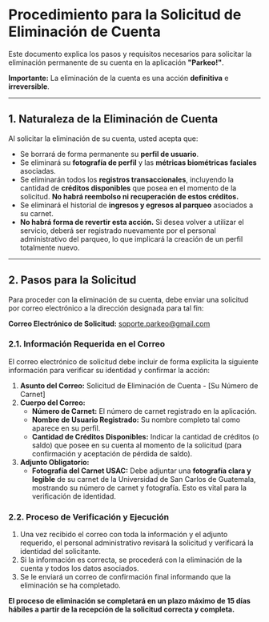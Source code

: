 # Procedimiento para la Solicitud de Eliminación de Cuenta

Este documento explica los pasos y requisitos necesarios para solicitar la eliminación permanente de su cuenta en la aplicación **"Parkeo!"**.

**Importante:** La eliminación de la cuenta es una acción **definitiva** e **irreversible**.

---

## 1. Naturaleza de la Eliminación de Cuenta

Al solicitar la eliminación de su cuenta, usted acepta que:

* Se borrará de forma permanente su **perfil de usuario**.
* Se eliminará su **fotografía de perfil** y las **métricas biométricas faciales** asociadas.
* Se eliminarán todos los **registros transaccionales**, incluyendo la cantidad de **créditos disponibles** que posea en el momento de la solicitud. **No habrá reembolso ni recuperación de estos créditos.**
* Se eliminará el historial de **ingresos y egresos al parqueo** asociados a su carnet.
* **No habrá forma de revertir esta acción.** Si desea volver a utilizar el servicio, deberá ser registrado nuevamente por el personal administrativo del parqueo, lo que implicará la creación de un perfil totalmente nuevo.

---

## 2. Pasos para la Solicitud

Para proceder con la eliminación de su cuenta, debe enviar una solicitud por correo electrónico a la dirección designada para tal fin:

**Correo Electrónico de Solicitud:** soporte.parkeo@gmail.com

### 2.1. Información Requerida en el Correo

El correo electrónico de solicitud debe incluir de forma explícita la siguiente información para verificar su identidad y confirmar la acción:

1.  **Asunto del Correo:** Solicitud de Eliminación de Cuenta - [Su Número de Carnet]
2.  **Cuerpo del Correo:**
    * **Número de Carnet:** El número de carnet registrado en la aplicación.
    * **Nombre de Usuario Registrado:** Su nombre completo tal como aparece en su perfil.
    * **Cantidad de Créditos Disponibles:** Indicar la cantidad de créditos (o saldo) que posee en su cuenta al momento de la solicitud (para confirmación y aceptación de pérdida de saldo).
3.  **Adjunto Obligatorio:**
    * **Fotografía del Carnet USAC:** Debe adjuntar una **fotografía clara y legible** de su carnet de la Universidad de San Carlos de Guatemala, mostrando su número de carnet y fotografía. Esto es vital para la verificación de identidad.

### 2.2. Proceso de Verificación y Ejecución

1.  Una vez recibido el correo con toda la información y el adjunto requerido, el personal administrativo revisará la solicitud y verificará la identidad del solicitante.
2.  Si la información es correcta, se procederá con la eliminación de la cuenta y todos los datos asociados.
3.  Se le enviará un correo de confirmación final informando que la eliminación se ha completado.


**El proceso de eliminación se completará en un plazo máximo de 15 días hábiles a partir de la recepción de la solicitud correcta y completa.**

